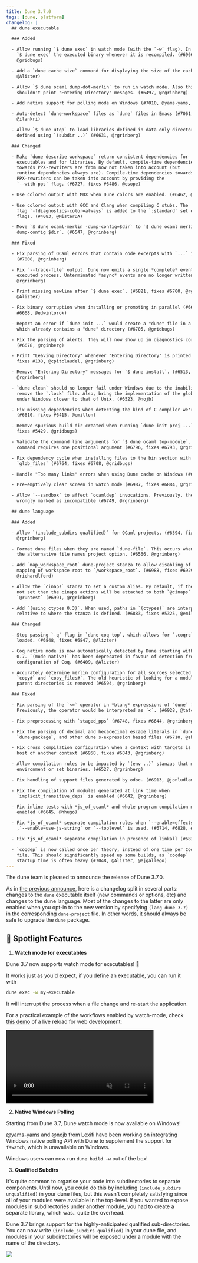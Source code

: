 ```yaml
---
title: Dune 3.7.0
tags: [dune, platform]
changelog: |
  ## dune executable

  ### Added

  - Allow running `$ dune exec` in watch mode (with the `-w` flag). In watch mode,
    `$ dune exec` the executed binary whenever it is recompiled. (#6966,
    @gridbugs)

  - Add a `dune cache size` command for displaying the size of the cache (#6638,
    @Alizter)

  - Allow `$ dune ocaml dump-dot-merlin` to run in watch mode. Also this command
    shouldn't print "Entering Directory" mesages. (#6497, @rgrinberg)

  - Add native support for polling mode on Windows (#7010, @yams-yams, @nojb, review by @Rucikir and @jbeckford)

  - Auto-detect `dune-workspace` files as `dune` files in Emacs (#7061,
    @ilankri)

  - Allow `$ dune utop` to load libraries defined in data only directories
    defined using `(subdir ..)` (#6631, @rgrinberg)

  ### Changed

  - Make `dune describe workspace` return consistent dependencies for
    executables and for libraries. By default, compile-time dependencies
    towards PPX-rewriters are from now not taken into account (but
    runtime dependencies always are). Compile-time dependencies towards
    PPX-rewriters can be taken into account by providing the
    `--with-pps` flag. (#6727, fixes #6486, @esope)

  - Use colored output with MDX when Dune colors are enabled. (#6462, @MisterDA)

  - Use colored output with GCC and Clang when compiling C stubs. The
    flag `-fdiagnostics-color=always` is added to the `:standard` set of
    flags. (#4083, @MisterDA)

  - Move `$ dune ocaml-merlin -dump-config=$dir` to `$ dune ocaml merlin
    dump-config $dir`. (#6547, @rgrinberg)

  ### Fixed

  - Fix parsing of OCaml errors that contain code excerpts with `...` in them.
    (#7008, @rgrinberg)

  - Fix `--trace-file` output. Dune now emits a single *complete* event for every
    executed process. Unterminated *async* events are no longer written. (#6892,
    @rgrinberg)

  - Print missing newline after `$ dune exec`. (#6821, fixes #6700, @rgrinberg,
    @Alizter)

  - Fix binary corruption when installing or promoting in parallel (#6669, fixes
    #6668, @edwintorok)

  - Report an error if `dune init ...` would create a "dune" file in a location
    which already contains a "dune" directory (#6705, @gridbugs)

  - Fix the parsing of alerts. They will now show up in diagnostics correctly.
    (#6678, @rginberg)

  - Print "Leaving Directory" whenever "Entering Directory" is printed. (#6419,
    fixes #138, @cpitclaudel, @rgrinberg)

  - Remove "Entering Directory" messages for `$ dune install`. (#6513,
    @rgrinberg)

  - `dune clean` should no longer fail under Windows due to the inability to
    remove the `.lock` file. Also, bring the implementation of the global lock
    under Windows closer to that of Unix. (#6523, @nojb)

  - Fix missing dependencies when detecting the kind of C compiler we're using
    (#6610, fixes #6415, @emillon)

  - Remove spurious build dir created when running `dune init proj ...` (#6707,
    fixes #5429, @gridbugs)

  - Validate the command line arguments for `$ dune ocaml top-module`. This
    command requires one positional argument (#6796, fixes #6793, @rgrinberg)

  - Fix dependency cycle when installing files to the bin section with
    `glob_files` (#6764, fixes #6708, @gridbugs)

  - Handle "Too many links" errors when using Dune cache on Windows (#6993, @nojb)

  - Pre-emptively clear screen in watch mode (#6987, fixes #6884, @rgrinberg)

  - Allow `--sandbox` to affect `ocamldep` invocations. Previously, they were
    wrongly marked as incompatible (#6749, @rgrinberg)

  ## dune language

  ### Added

  - Allow `(include_subdirs qualified)` for OCaml projects. (#6594, fixes #1084,
    @rgrinberg)

  - Format dune files when they are named `dune-file`. This occurs when we enable
    the alternative file names project option. (#6566, @rgrinberg)

  - Add `map_workspace_root` dune-project stanza to allow disabling of
    mapping of workspace root to `/workspace_root`. (#6988, fixes #6929,
    @richardlford)

  - Allow the `cinaps` stanza to set a custom alias. By default, if the alias is
    not set then the cinaps actions will be attached to both `@cinaps` and
    `@runtest` (#6991, @rgrinberg)

  - Add `(using ctypes 0.3)`. When used, paths in `(ctypes)` are interpreted
    relative to where the stanza is defined. (#6883, fixes #5325, @emillon)

  ### Changed

  - Stop passing `-q` flag in `dune coq top`, which allows for `.coqrc` to be
    loaded. (#6848, fixes #6847, @Alizter)

  - Coq native mode is now automatically detected by Dune starting with Coq lang
    0.7. `(mode native)` has been deprecated in favour of detection from the
    configuration of Coq. (#6409, @Alizter)

  - Accurately determine merlin configuration for all sources selected with
    `copy#` and `copy_files#`. The old heuristic of looking for a module in
    parent directories is removed (#6594, @rgrinberg)

  ### Fixed

  - Fix parsing of the `<=` operator in *blang* expressions of `dune` files.
    Previously, the operator would be interpreted as `<`. (#6928, @tatchi)

  - Fix preprocessing with `staged_pps` (#6748, fixes #6644, @rgrinberg)

  - Fix the parsing of decimal and hexadecimal escape literals in `dune`,
    `dune-package`, and other dune s-expression based files (#6710, @shym)

  - Fix cross compilation configuration when a context with targets is itself a
    host of another context (#6958, fixes #6843, @rgrinberg)

  - Allow compilation rules to be impacted by `(env ..)` stanzas that modify the
    environment or set binaries. (#6527, @rgrinberg)

  - Fix handling of support files generated by odoc. (#6913, @jonludlam)

  - Fix the compilation of modules generated at link time when
    `implicit_transitive_deps` is enabled (#6642, @rgrinberg)

  - Fix inline tests with *js_of_ocaml* and whole program compilation mode
    enabled (#6645, @hhugo)

  - Fix *js_of_ocaml* separate compilation rules when `--enable=effects`
    ,`--enable=use-js-string` or `--toplevel` is used. (#6714, #6828, #6920, @hhugo)

  - Fix *js_of_ocaml* separate compilation in presence of linkall (#6832, #6916, @hhugo)

  - `coqdep` is now called once per theory, instead of one time per Coq
    file. This should significantly speed up some builds, as `coqdep`
    startup time is often heavy (#7048, @Alizter, @ejgallego)
---
```


The dune team is pleased to announce the release of Dune 3.7.0.

As in [the previous announce](https://discuss.ocaml.org/t/ann-dune-3-6-0/10811), here is a changelog split in several parts: changes to the `dune` executable itself (new commands or options, etc) and changes to the dune language. Most of the changes to the latter are only enabled when you opt-in to the new version by specifying `(lang dune 3.7)` in the corresponding `dune-project` file. In other words, it should always be safe to upgrade the `dune` package.

## 🌟 Spotlight Features

1. **Watch mode for executables**

  Dune 3.7 now supports watch mode for executables! 🎉

  It works just as you'd expect, if you define an executable, you can run it with

  ```sh
  dune exec -w my-executable
  ```

  It will interrupt the process when a file change and re-start the application.

  For a practical example of the workflows enabled by watch-mode, check
  [this demo](https://github.com/tmattio/dune-watchmode-livereload-demo) of a live
  reload for web development:

  <video src="https://user-images.githubusercontent.com/6162008/231740987-b2def52a-5369-4288-b895-006795777782.mov" data-canonical-src="https://user-images.githubusercontent.com/6162008/231740987-b2def52a-5369-4288-b895-006795777782.mov" controls="controls" muted="muted" class="d-block rounded-bottom-2 border-top width-fit" style="max-height:640px; min-height: 200px">
  </video>

2. **Native Windows Polling**

  Starting from Dune 3.7, Dune watch mode is now available on Windows!

  [@yams-yams](https://github.com/yams-yams) and [@nojb](https://github.com/nojb)
  from Lexifi have been working on integrating Windows native polling API with
  Dune to supplement the support for `fswatch`, which is unavailable on Windows.

  Windows users can now run `dune build -w` out of the box!

3. **Qualified Subdirs**

  It's quite common to organise your code into subdirectories to separate
  components. Until now, you could do this by including
  `(include_subdirs unqualified)` in your dune files, but this wasn't completely
  satisfying since all of your modules were available in the top-level. If you
  wanted to expose modules in subdirectories under another module, you had to
  create a separate library, which was.. quite the overhead.

  Dune 3.7 brings support for the highly-anticipated qualified sub-directories.
  You can now write `(include_subdirs qualified)` in your dune file, and modules
  in your subdirectories will be exposed under a module with the name of the
  directory.

  ![](https://i.imgur.com/Lf4OhSX.jpg)
